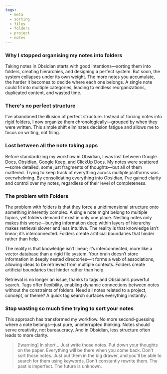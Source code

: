 ```yaml
---
tags:
  - meta
  - sorting
  - files
  - folders
  - project
  - notes
---
```

### Why I stopped organising my notes into folders

Taking notes in Obsidian starts with good intentions—sorting them into folders, creating hierarchies, and designing a perfect system. But soon, the system collapses under its own weight. The more notes you accumulate, the harder it becomes to decide where each one belongs. A single note could fit into multiple categories, leading to endless reorganizations, duplicated content, and wasted time.
### There's no perfect structure

I’ve abandoned the illusion of perfect structure. Instead of forcing notes into rigid folders, I now organize them chronologically—grouped by when they were written. This simple shift eliminates decision fatigue and allows me to focus on writing, not filing.
### Lost between all the note taking apps

Before standardizing my workflow in Obsidian, I was lost between Google Docs, Obsidian, Google Keep, and ClickUp Docs. My notes were scattered—some detailed, some just fragments of thoughts—but all of them mattered. Trying to keep track of everything across multiple platforms was overwhelming. By consolidating everything into Obsidian, I’ve gained clarity and control over my notes, regardless of their level of completeness.
### The problem with Folders 

The problem with folders is that they force a unidimensional structure onto something inherently complex. A single note might belong to multiple topics, yet folders demand it exist in only one place. Nesting notes only makes this worse—burying information deep within layers of hierarchy makes retrieval slower and less intuitive. The reality is that knowledge isn’t linear; it’s interconnected. Folders create artificial boundaries that hinder rather than help.

The reality is that knowledge isn’t linear; it’s interconnected, more like a vector database than a rigid file system. Your brain doesn’t store information in deeply nested directories—it forms a web of associations, allowing ideas to be retrieved from multiple contexts. Folders create artificial boundaries that hinder rather than help.

Retrieval is no longer an issue, thanks to tags and Obsidian’s powerful search. Tags offer flexibility, enabling dynamic connections between notes without the constraints of folders. Need all notes related to a project, concept, or theme? A quick tag search surfaces everything instantly.
### Stop wasting so much time trying to sort your notes

This approach has transformed my workflow. No more second-guessing where a note belongs—just pure, uninterrupted thinking. Notes should serve creativity, not bureaucracy. And in Obsidian, less structure often leads to more clarity.

>[!warning] In short...
>Just write those notes. Put down your thoughts on the paper. Everything will be there when you come back. Don't sort those notes. Just put them in the big drawer, and you'll be able to search for them using keywords. Don't constantly rewrite them. The past is imperfect. The future is unknown.